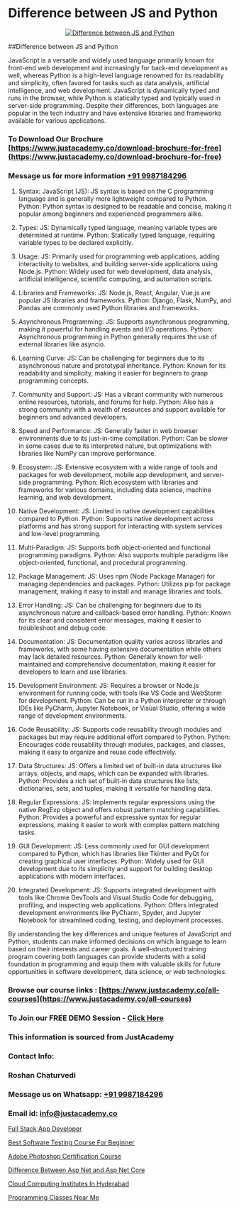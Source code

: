 # Difference between JS and Python

<p align="center">
  <a href="https://justacademy.co/course-detail/python-training">
    <img src="https://justacademy.co/storage2/course_image/1709713400_course_image.webp" alt="Difference between JS and Python">
  </a>
</p>
##Difference between JS and Python

JavaScript is a versatile and widely used language primarily known for front-end web development and increasingly for back-end development as well, whereas Python is a high-level language renowned for its readability and simplicity, often favored for tasks such as data analysis, artificial intelligence, and web development. JavaScript is dynamically typed and runs in the browser, while Python is statically typed and typically used in server-side programming. Despite their differences, both languages are popular in the tech industry and have extensive libraries and frameworks available for various applications.
### To Download Our Brochure [https://www.justacademy.co/download-brochure-for-free](https://www.justacademy.co/download-brochure-for-free)
### Message us for more information [+91 9987184296](https://api.whatsapp.com/send?phone=919987184296)
1) Syntax:
JavaScript (JS): JS syntax is based on the C programming language and is generally more lightweight compared to Python.
Python: Python syntax is designed to be readable and concise, making it popular among beginners and experienced programmers alike.

2) Types:
JS: Dynamically typed language, meaning variable types are determined at runtime.
Python: Statically typed language, requiring variable types to be declared explicitly.

3) Usage:
JS: Primarily used for programming web applications, adding interactivity to websites, and building server-side applications using Node.js.
Python: Widely used for web development, data analysis, artificial intelligence, scientific computing, and automation scripts.

4) Libraries and Frameworks:
JS: Node.js, React, Angular, Vue.js are popular JS libraries and frameworks.
Python: Django, Flask, NumPy, and Pandas are commonly used Python libraries and frameworks.

5) Asynchronous Programming:
JS: Supports asynchronous programming, making it powerful for handling events and I/O operations.
Python: Asynchronous programming in Python generally requires the use of external libraries like asyncio.

6) Learning Curve:
JS: Can be challenging for beginners due to its asynchronous nature and prototypal inheritance.
Python: Known for its readability and simplicity, making it easier for beginners to grasp programming concepts.

7) Community and Support:
JS: Has a vibrant community with numerous online resources, tutorials, and forums for help.
Python: Also has a strong community with a wealth of resources and support available for beginners and advanced developers.

8) Speed and Performance:
JS: Generally faster in web browser environments due to its just-in-time compilation.
Python: Can be slower in some cases due to its interpreted nature, but optimizations with libraries like NumPy can improve performance.

9) Ecosystem:
JS: Extensive ecosystem with a wide range of tools and packages for web development, mobile app development, and server-side programming.
Python: Rich ecosystem with libraries and frameworks for various domains, including data science, machine learning, and web development.

10) Native Development:
JS: Limited in native development capabilities compared to Python.
Python: Supports native development across platforms and has strong support for interacting with system services and low-level programming.

11) Multi-Paradigm:
JS: Supports both object-oriented and functional programming paradigms.
Python: Also supports multiple paradigms like object-oriented, functional, and procedural programming.

12) Package Management:
JS: Uses npm (Node Package Manager) for managing dependencies and packages.
Python: Utilizes pip for package management, making it easy to install and manage libraries and tools.

13) Error Handling:
JS: Can be challenging for beginners due to its asynchronous nature and callback-based error handling.
Python: Known for its clear and consistent error messages, making it easier to troubleshoot and debug code.

14) Documentation:
JS: Documentation quality varies across libraries and frameworks, with some having extensive documentation while others may lack detailed resources.
Python: Generally known for well-maintained and comprehensive documentation, making it easier for developers to learn and use libraries.

15) Development Environment:
JS: Requires a browser or Node.js environment for running code, with tools like VS Code and WebStorm for development.
Python: Can be run in a Python interpreter or through IDEs like PyCharm, Jupyter Notebook, or Visual Studio, offering a wide range of development environments.

16) Code Reusability:
JS: Supports code reusability through modules and packages but may require additional effort compared to Python.
Python: Encourages code reusability through modules, packages, and classes, making it easy to organize and reuse code effectively.

17) Data Structures:
JS: Offers a limited set of built-in data structures like arrays, objects, and maps, which can be expanded with libraries.
Python: Provides a rich set of built-in data structures like lists, dictionaries, sets, and tuples, making it versatile for handling data.

18) Regular Expressions:
JS: Implements regular expressions using the native RegExp object and offers robust pattern matching capabilities.
Python: Provides a powerful and expressive syntax for regular expressions, making it easier to work with complex pattern matching tasks.

19) GUI Development:
JS: Less commonly used for GUI development compared to Python, which has libraries like Tkinter and PyQt for creating graphical user interfaces.
Python: Widely used for GUI development due to its simplicity and support for building desktop applications with modern interfaces.

20) Integrated Development:
JS: Supports integrated development with tools like Chrome DevTools and Visual Studio Code for debugging, profiling, and inspecting web applications.
Python: Offers integrated development environments like PyCharm, Spyder, and Jupyter Notebook for streamlined coding, testing, and deployment processes.

By understanding the key differences and unique features of JavaScript and Python, students can make informed decisions on which language to learn based on their interests and career goals. A well-structured training program covering both languages can provide students with a solid foundation in programming and equip them with valuable skills for future opportunities in software development, data science, or web technologies.

### Browse our course links : [https://www.justacademy.co/all-courses](https://www.justacademy.co/all-courses) 
### To Join our FREE DEMO Session - [Click Here](https://www.justacademy.co/register-for-course-demo)


### This information is sourced from JustAcademy
### Contact Info:
### Roshan Chaturvedi
### Message us on Whatsapp: [+91 9987184296](https://api.whatsapp.com/send?phone=919987184296)
### Email id: [info@justacademy.co](mailto:info@justacademy.co)
                
[Full Stack App Developer](https://www.linkedin.com/pulse/full-stack-app-developer-justacademy-thane-mkwxf/)

[Best Software Testing Course For Beginner](https://www.linkedin.com/pulse/best-software-testing-course-beginner-justacademy-berlin-f98be?trackingId=HXnkvtQNC4MFP6RmV1SZyQ%3D%3D&lipi=urn%3Ali%3Apage%3Ad_flagship3_company_admin%3BTlJqsmxlRpm4BSTOQJNHnA%3D%3D)

[Adobe Photoshop Certification Course](https://medium.com/@abhidnya.1068/adobe-photoshop-certification-course-22e60295b365)

[Difference Between Asp Net and Asp Net Core](https://medium.com/@ranepooja/difference-between-asp-net-and-asp-net-core-8db197ede700)

[Cloud Computing Institutes In Hyderabad](https://justacademyin.github.io/justacademy/cloud-computing-institutes-in-hyderabad)

[Programming Classes Near Me](https://justacademyin.github.io/justacademy/programming-classes-near-me)

